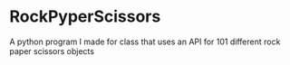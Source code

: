 # RockPyperScissors
A python program I made for class that uses an API for 101 different rock paper scissors objects
